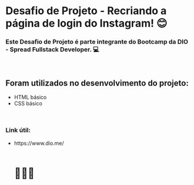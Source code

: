 # **Desafio de Projeto** - Recriando a página de login do Instagram! :blush:

### Este **Desafio de Projeto** é parte integrante do Bootcamp da DIO - Spread Fullstack Developer. :computer: 

<br>


## Foram utilizados no desenvolvimento do projeto:
<ul>
    <li>HTML básico
    <li>CSS básico
</ul>
<br>

### Link útil:
<ul>
    <li><a>https://www.dio.me/

<br>
<br>

# :rocket::rocket::rocket:
